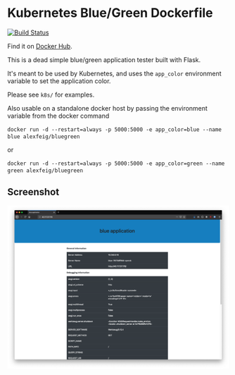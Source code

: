 # Kubernetes Blue/Green Dockerfile

[![Build Status](https://travis-ci.org/alexfeig/docker_bluegreen.svg?branch=master)](https://travis-ci.org/alexfeig/docker_bluegreen)

Find it on [Docker Hub](https://hub.docker.com/r/alexfeig/bluegreen).

This is a dead simple blue/green application tester built with Flask.

It's meant to be used by Kubernetes, and uses the `app_color` environment variable to set the application color.

Please see `k8s/` for examples.

Also usable on a standalone docker host by passing the environment variable from the docker command

```
docker run -d --restart=always -p 5000:5000 -e app_color=blue --name blue alexfeig/bluegreen
```
or
```
docker run -d --restart=always -p 5000:5000 -e app_color=green --name green alexfeig/bluegreen
```

## Screenshot

![Screenshot](docs/sample.png)
